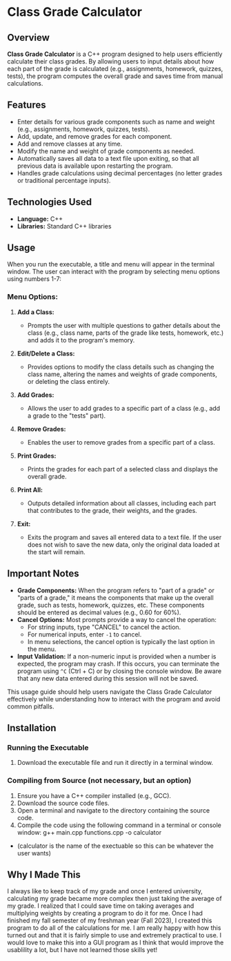 # Class Grade Calculator

## Overview
**Class Grade Calculator** is a C++ program designed to help users efficiently calculate their class grades. By allowing users to input details about how each part of the grade is calculated (e.g., assignments, homework, quizzes, tests), the program computes the overall grade and saves time from manual calculations.

## Features
- Enter details for various grade components such as name and weight (e.g., assignments, homework, quizzes, tests).
- Add, update, and remove grades for each component.
- Add and remove classes at any time.
- Modify the name and weight of grade components as needed.
- Automatically saves all data to a text file upon exiting, so that all previous data is available upon restarting the program.
- Handles grade calculations using decimal percentages (no letter grades or traditional percentage inputs).

## Technologies Used
- **Language:** C++
- **Libraries:** Standard C++ libraries

## Usage
When you run the executable, a title and menu will appear in the terminal window. The user can interact with the program by selecting menu options using numbers 1-7:

### Menu Options:
1. **Add a Class:**  
   - Prompts the user with multiple questions to gather details about the class (e.g., class name, parts of the grade like tests, homework, etc.) and adds it to the program's memory.

2. **Edit/Delete a Class:**  
   - Provides options to modify the class details such as changing the class name, altering the names and weights of grade components, or deleting the class entirely.

3. **Add Grades:**  
   - Allows the user to add grades to a specific part of a class (e.g., add a grade to the "tests" part).

4. **Remove Grades:**  
   - Enables the user to remove grades from a specific part of a class.

5. **Print Grades:**  
   - Prints the grades for each part of a selected class and displays the overall grade.

6. **Print All:**  
   - Outputs detailed information about all classes, including each part that contributes to the grade, their weights, and the grades.

7. **Exit:**  
   - Exits the program and saves all entered data to a text file. If the user does not wish to save the new data, only the original data loaded at the start will remain.

## Important Notes
- **Grade Components:** When the program refers to "part of a grade" or "parts of a grade," it means the components that make up the overall grade, such as tests, homework, quizzes, etc. These components should be entered as decimal values (e.g., 0.60 for 60%).
- **Cancel Options:** Most prompts provide a way to cancel the operation:
  - For string inputs, type "CANCEL" to cancel the action.
  - For numerical inputs, enter `-1` to cancel.
  - In menu selections, the cancel option is typically the last option in the menu.
- **Input Validation:** If a non-numeric input is provided when a number is expected, the program may crash. If this occurs, you can terminate the program using `^C` (Ctrl + C) or by closing the console window. Be aware that any new data entered during this session will not be saved.

This usage guide should help users navigate the Class Grade Calculator effectively while understanding how to interact with the program and avoid common pitfalls.

## Installation
### Running the Executable
1. Download the executable file and run it directly in a terminal window.

### Compiling from Source (not necessary, but an option)
1. Ensure you have a C++ compiler installed (e.g., GCC).
2. Download the source code files.
3. Open a terminal and navigate to the directory containing the source code.
4. Compile the code using the following command in a terminal or console window:
   g++ main.cpp functions.cpp -o calculator
   
- (calculator is the name of the exectuable so this can be whatever the user wants)

## Why I Made This
I always like to keep track of my grade and once I entered university, calculating my grade became more complex then just taking the average of my grade. I realized that I could save time on taking averages and multiplying weights by creating a program to do it for me. Once I had finished my fall semester of my freshman year (Fall 2023), I created this program to do all of the calculations for me. I am really happy with how this turned out and that it is fairly simple to use and extremely practical to use. I would love to make this into a GUI program as I think that would improve the usablility a lot, but I have not learned those skills yet!
